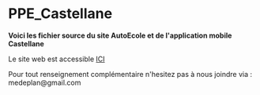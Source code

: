 # PPE_Castellane

<b>Voici les fichier source du site AutoEcole et de l'application mobile Castellane</b>
<p>Le site web est accessible <a href="http://mywork.portfolio-axel-hadida.fr/">ICI</a></p>
<p>Pour tout renseignement complémentaire n'hesitez pas à nous joindre via : medeplan@gmail.com </p>
